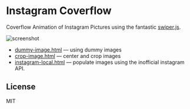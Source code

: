 # Instagram Coverflow

Coverflow Animation of Instagram Pictures using the fantastic [swiper.js](https://swiperjs.com/).

![screenshot](https://user-images.githubusercontent.com/720669/90766491-e4151400-e2eb-11ea-8fce-26be24aaa595.jpg)

- [dummy-image.html](dummy-image.html) — using dummy images
- [crop-image.html](crop-image.html) — center and crop images
- [instagram-local.html](instagram-local.html) —  populate images using the inofficial instagram API.

## License

MIT